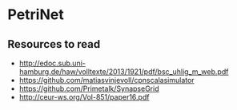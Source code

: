 # PetriNet

## Resources to read
* http://edoc.sub.uni-hamburg.de/haw/volltexte/2013/1921/pdf/bsc_uhlig_m_web.pdf
* https://github.com/matiasvinjevoll/cpnscalasimulator
* https://github.com/Primetalk/SynapseGrid
* http://ceur-ws.org/Vol-851/paper16.pdf

